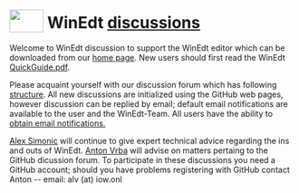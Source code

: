  <h1><span><img src="https://github.com/WinEdt-Team/WinEdt-Support/assets/34773801/0d1caf2a-d7e1-495d-be67-7035f28781b7" width="60" height="40" style="vertical-align:bottom;margin:0px 0px">  WinEdt <a href="https://github.com/WinEdt-Team/WinEdt/discussions" > discussions </a> </span></h1>

Welcome to WinEdt discussion to support the WinEdt editor which can be downloaded from our [home page](https://www.winedt.com/). New users should first read the WinEdt [QuickGuide.pdf](https://www.winedt.com/doc/QuickGuide.pdf).

Please acquaint yourself with our discussion forum which has following [structure](https://github.com/WinEdt-Team/WinEdt-support/discussions/4).  All new discussions are initialized using the GitHub web pages, however discussion can be replied by email; default email notifications are available to the user and the WinEdt-Team.  All users have the ability to [obtain email notifications. ](https://github.com/WinEdt-Team/WinEdt-support/discussions/3)

[Alex Simonic](https://www.winedt.com/) will continue to give expert technical advice regarding the ins and outs of WinEdt. [Anton Vrba](https://github.com/anton-vrba) will advise on matters pertaing to the GitHub dicussion forum. To participate in these discussions you need a GitHub account; should you have problems registering with GitHub contact Anton -- email: alv (at) iow.onl 
<!--
![WinEdt](https://github.com/WinEdt-Team/WinEdt-Support/assets/34773801/0d1caf2a-d7e1-495d-be67-7035f28781b7)
-->
